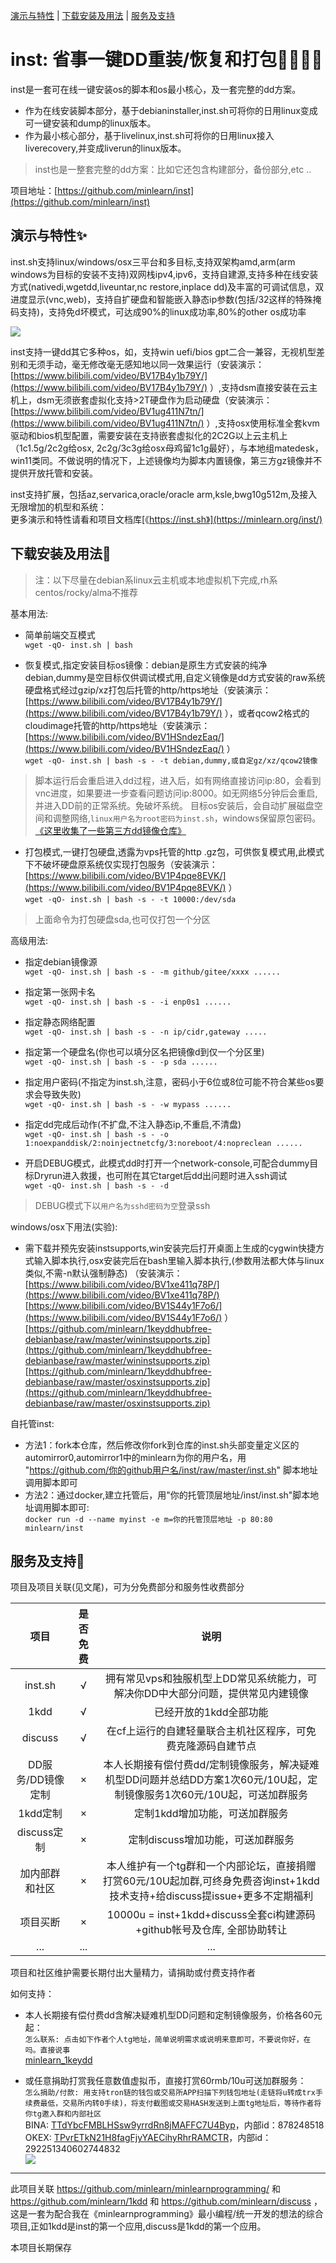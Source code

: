 [演示与特性](#演示与特性) | [下载安装及用法](#下载安装及用法) | [服务及支持](#服务及支持)

inst: 省事一键DD重装/恢复和打包🚀🚀🎉🎉
=====

inst是一套可在线一键安装os的脚本和os最小核心，及一套完整的dd方案。   

 * 作为在线安装脚本部分，基于debianinstaller,inst.sh可将你的日用linux变成可一键安装和dump的linux版本。    
 * 作为最小核心部分，基于livelinux,inst.sh可将你的日用linux接入liverecovery,并变成liverun的linux版本。    

> inst也是一整套完整的dd方案：比如它还包含构建部分，备份部分,etc ..

项目地址：[https://github.com/minlearn/inst](https://github.com/minlearn/inst)

演示与特性✨
-----

inst.sh支持linux/windows/osx三平台和多目标,支持双架构amd,arm(arm windows为目标的安装不支持)双网栈ipv4,ipv6，支持自建源,支持多种在线安装方式(nativedi,wgetdd,liveuntar,nc restore,inplace dd)及丰富的可调试信息，双进度显示(vnc,web)，支持自扩硬盘和智能嵌入静态ip参数(包括/32这样的特殊掩码支持)，支持免d坏模式，可达成90%的linux成功率,80%的other os成功率  

![](https://github.com/minlearn/minlearnprogramming/raw/master/_build/assets/inst.png)

inst支持一键dd其它多种os，如，支持win uefi/bios gpt二合一兼容，无视机型差别和无须手动，毫无修改毫无感知地以同一效果运行（安装演示：[https://www.bilibili.com/video/BV17B4y1b79Y/](https://www.bilibili.com/video/BV17B4y1b79Y/) ）,支持dsm直接安装在云主机上，dsm无须嵌套虚拟化支持>2T硬盘作为启动硬盘（安装演示：[https://www.bilibili.com/video/BV1ug411N7tn/](https://www.bilibili.com/video/BV1ug411N7tn/) ）,支持osx使用标准全套kvm驱动和bios机型配置，需要安装在支持嵌套虚拟化的2C2G以上云主机上（1c1.5g/2c2g给osx, 2c2g/3c3g给osx母鸡留1c1g最好），与本地组matedesk，win11类同。不做说明的情况下，上述镜像均为脚本内置镜像，第三方gz镜像并不提供开放托管和安装。  

inst支持扩展，包括az,servarica,oracle/oracle arm,ksle,bwg10g512m,及接入无限增加的机型和系统：   
更多演示和特性请看和项目文档库[《https://inst.sh》](https://minlearn.org/inst/)



下载安装及用法📄
-----

> 注：以下尽量在debian系linux云主机或本地虚拟机下完成,rh系centos/rocky/alma不推荐  

基本用法:  

 * 简单前端交互模式  
`wget -qO- inst.sh | bash`   

 * 恢复模式,指定安装目标os镜像：debian是原生方式安装的纯净debian,dummy是空目标仅供调试模式用,自定义镜像是dd方式安装的raw系统硬盘格式经过gzip/xz打包后托管的http/https地址（安装演示：[https://www.bilibili.com/video/BV17B4y1b79Y/](https://www.bilibili.com/video/BV17B4y1b79Y/) ），或者qcow2格式的cloudimage托管的http/https地址（安装演示：[https://www.bilibili.com/video/BV1HSndezEaq/](https://www.bilibili.com/video/BV1HSndezEaq/) ）  
`wget -qO- inst.sh | bash -s - -t debian,dummy,或自定gz/xz/qcow2镜像`  

> 脚本运行后会重启进入dd过程，进入后，如有网络直接访问ip:80，会看到vnc进度，如果要进一步查看问题访问ip:8000。如无网络5分钟后会重启,并进入DD前的正常系统。免破坏系统。
> 目标os安装后，会自动扩展磁盘空间和调整网络,```linux用户名为root密码为inst.sh```，windows保留原包密码。 
> [《这里收集了一些第三方dd镜像仓库》](https://minlearn.org/inst/instrepos/) 

 * 打包模式,一键打包硬盘,透露为vps托管的http .gz包，可供恢复模式用,此模式下不破坏硬盘原系统仅实现打包服务（安装演示：[https://www.bilibili.com/video/BV1P4pqe8EVK/](https://www.bilibili.com/video/BV1P4pqe8EVK/) ）  
`wget -qO- inst.sh | bash -s - -t 10000:/dev/sda`  

> 上面命令为打包硬盘sda,也可仅打包一个分区  

高级用法:  

 * 指定debian镜像源  
`wget -qO- inst.sh | bash -s - -m github/gitee/xxxx ......`  

 * 指定第一张网卡名  
`wget -qO- inst.sh | bash -s - -i enp0s1 ......`  

 * 指定静态网络配置  
`wget -qO- inst.sh | bash -s - -n ip/cidr,gateway .....`  

 * 指定第一个硬盘名(你也可以填分区名把镜像d到仅一个分区里)  
`wget -qO- inst.sh | bash -s - -p sda ......`  

 * 指定用户密码(不指定为inst.sh,注意，密码小于6位或8位可能不符合某些os要求会导致失败)  
`wget -qO- inst.sh | bash -s - -w mypass ......`  

 * 指定dd完成后动作(不扩盘,不注入静态ip,不重启,不清盘)  
`wget -qO- inst.sh | bash -s - -o 1:noexpanddisk/2:noinjectnetcfg/3:noreboot/4:nopreclean ......` 

 * 开启DEBUG模式，此模式dd时打开一个network-console,可配合dummy目标Dryrun进入救援，也可附在其它target后dd出问题时进入ssh调试  
`wget -qO- inst.sh | bash -s - -d`  

> DEBUG模式下以```用户名为sshd密码为空```登录ssh  

windows/osx下用法(实验):   

 * 需下载并预先安装instsupports,win安装完后打开桌面上生成的cygwin快捷方式输入脚本执行,osx安装完后在bash里输入脚本执行,(参数用法都大体与linux类似,不需-n默认强制静态) （安装演示：[https://www.bilibili.com/video/BV1xe411q78P/](https://www.bilibili.com/video/BV1xe411q78P/) [https://www.bilibili.com/video/BV1S44y1F7o6/](https://www.bilibili.com/video/BV1S44y1F7o6/) ）   
[https://github.com/minlearn/1keyddhubfree-debianbase/raw/master/wininstsupports.zip](https://github.com/minlearn/1keyddhubfree-debianbase/raw/master/wininstsupports.zip)  
[https://github.com/minlearn/1keyddhubfree-debianbase/raw/master/osxinstsupports.zip](https://github.com/minlearn/1keyddhubfree-debianbase/raw/master/osxinstsupports.zip)  

自托管inst:   

 * 方法1：fork本仓库，然后修改你fork到仓库的inst.sh头部变量定义区的automirror0,automirror1中的minlearn为你的用户名，用 "https://github.com/你的github用户名/inst/raw/master/inst.sh" 脚本地址调用脚本即可  
 * 方法2：通过docker,建立托管后，用"你的托管顶层地址/inst/inst.sh"脚本地址调用脚本即可:  
`docker run -d --name myinst -e m=你的托管顶层地址 -p 80:80 minlearn/inst`  


服务及支持👀
-----

项目及项目关联(见文尾)，可为分免费部分和服务性收费部分  

| 项目                      | 是否免费 | 说明 |
| :------:                 | :-:     | :-: |
| inst.sh                  |  √      | 拥有常见vps和独服机型上DD常见系统能力，可解决你DD中大部分问题，提供常见内建镜像 |
| 1kdd                     |  √      | 已经开放的1kdd全部功能 |
| discuss                  |  √      | 在cf上运行的自建轻量联合主机社区程序，可免费克隆源码自建节点 |
| DD服务/DD镜像定制          |  ×      | 本人长期接有偿付费dd/定制镜像服务，解决疑难机型DD问题并总结DD方案1次60元/10U起，定制镜像服务1次60元/10U起，可送加群服务 |
| 1kdd定制                 |  ×      | 定制1kdd增加功能，可送加群服务 |
| discuss定制              |  ×      | 定制discuss增加功能，可送加群服务 |
| 加内部群和社区             |  ×      | 本人维护有一个tg群和一个内部论坛，直接捐赠打赏60元/10U起加群,可终身免费咨询inst+1kdd技术支持+给discuss提issue+更多不定期福利 |
| 项目买断                  |  ×      | 10000u = inst+1kdd+discuss全套ci构建源码+github帐号及仓库, 全部协助转让 |
| ...                      | ...     | ... |

项目和社区维护需要长期付出大量精力，请捐助或付费支持作者  

如何支持：

 * 本人长期接有偿付费dd含解决疑难机型DD问题和定制镜像服务，价格各60元起：  
`怎么联系: 点击如下作者个人tg地址，简单说明需求或说明来意即可，不要说你好，在吗。直接说事`  
[minlearn_1keydd](https://t.me/minlearn_1keydd)

 * 或任意捐助打赏我任意数值虚拟币，直接打赏60rmb/10u可送加群服务：  
`怎么捐助/付款: 用支持tron链的钱包或交易所APP扫描下列钱包地址(走链将u转成trx手续费最低，交易所内转0手续)，将支付截图或交易HASH发送到上面tg地址后，等待作者将你tg邀入群和内部社区`  
BINA: [TTdYbcFMBLHSsw9yrrdRn8jMAFFC7U4Byp](https://tronscan.io/#/address/TTdYbcFMBLHSsw9yrrdRn8jMAFFC7U4Byp)，内部id：878248518  
OKEX: [TPvrETkN21H8fagFjyYAECihyRhrRAMCTR](https://tronscan.io/#/address/TPvrETkN21H8fagFjyYAECihyRhrRAMCTR)，内部id：292251340602744832  
![](https://github.com/minlearn/minlearnprogramming/raw/master/_build/assets/donate.png)

-----

此项目关联 https://github.com/minlearn/minlearnprogramming/ 和 https://github.com/minlearn/1kdd 和 https://github.com/minlearn/discuss ，这是一套为配合我在《minlearnprogramming》最小编程/统一开发的想法的综合项目,正如1kdd是inst的第一个应用,discuss是1kdd的第一个应用。

本项目长期保存


